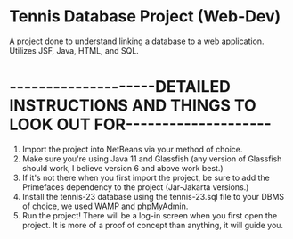 # Tennis Database Project (Web-Dev)
 A project done to understand linking a database to a web application.
 Utilizes JSF, Java, HTML, and SQL. 

 # --------------------DETAILED INSTRUCTIONS AND THINGS TO LOOK OUT FOR--------------------

1. Import the project into NetBeans via your method of choice.
2. Make sure you're using Java 11 and Glassfish (any version of Glassfish should work, I believe version 6 and above work best.)
3. If it's not there when you first import the project, be sure to add the Primefaces dependency to the project (Jar-Jakarta versions.)
4. Install the tennis-23 database using the tennis-23.sql file to your DBMS of choice, we used WAMP and phpMyAdmin.
5. Run the project! There will be a log-in screen when you first open the project. It is more of a proof of concept than anything, it will guide you.

